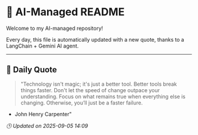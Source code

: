 # 🧠 AI-Managed README

Welcome to my AI-managed repository!

Every day, this file is automatically updated with a new quote, thanks to a LangChain + Gemini AI agent.

---

## 📅 Daily Quote

> "Technology isn't magic; it's just a better tool.
Better tools break things faster.
Don't let the speed of change outpace your understanding.
Focus on what remains true when everything else is changing.
Otherwise, you’ll just be a faster failure.

- John Henry Carpenter"

*🕒 Updated on 2025-09-05 14:09*